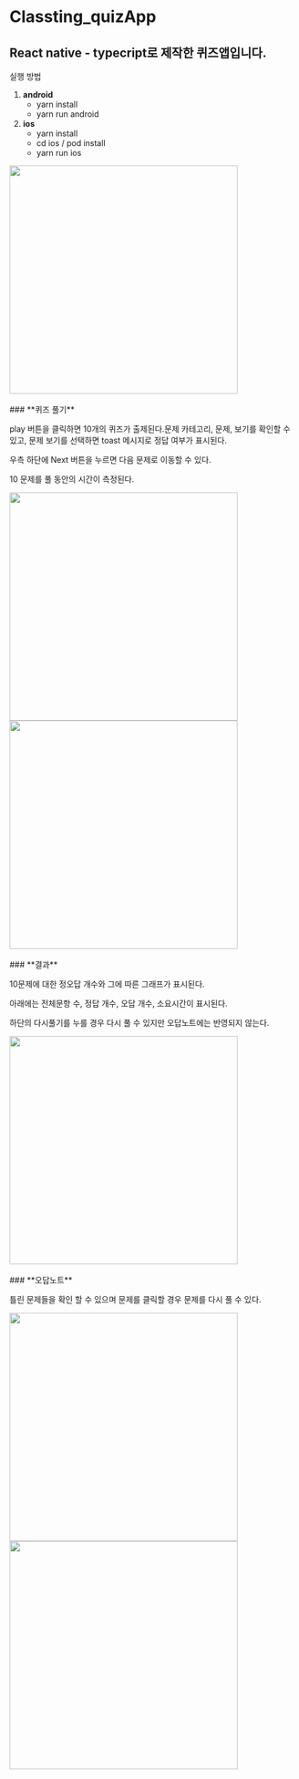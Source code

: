 # Classting_quizApp


## React native - typecript로 제작한 퀴즈앱입니다.

실행 방법

1. **android**
    - yarn install
    - yarn run android
2. **ios**
    - yarn install
    - cd ios / pod install
    - yarn run ios

<img src = "https://user-images.githubusercontent.com/51700184/136694401-8b3d361c-b10f-4cd3-a0a7-016510ab6e7a.png" width="400">

<br/>
<br/>
### **퀴즈 풀기**

play 버튼을 클릭하면 10개의 퀴즈가 출제된다.문제 카테고리, 문제, 보기를 확인할 수 있고, 문제 보기를 선택하면 toast 메시지로 정답 여부가 표시된다.

우측 하단에 Next 버튼을 누르면 다음 문제로 이동할 수 있다.

10 문제를 풀 동안의 시간이 측정된다.


<img src = "https://user-images.githubusercontent.com/51700184/136694405-d3abf543-8a32-4c1f-8e60-a6955c747c73.png" width="400">
<img src = "https://user-images.githubusercontent.com/51700184/136694406-2ae6d752-ec88-4124-b885-caf35d9e1d76.png" width="400">
<br/>
<br/>
### **결과**

10문제에 대한 정오답 개수와 그에 따른 그래프가 표시된다.

아래에는 전체문항 수, 정답 개수, 오답 개수, 소요시간이 표시된다.

하단의 다시풀기를 누를 경우 다시 풀 수 있지만 오답노트에는 반영되지 않는다.


<img src = "https://user-images.githubusercontent.com/51700184/136694407-1415f36e-1b29-41c7-812a-26e4f5c6a2e4.png" width="400">
<br/>
<br/>
### **오답노트**

틀린 문제들을 확인 할 수 있으며 문제를 클릭할 경우 문제를 다시 풀 수 있다.


<img src = "https://user-images.githubusercontent.com/51700184/136694613-cdb7bf20-5814-4a6c-ae30-8bf1c9e20678.png" width="400">
<img src = "https://user-images.githubusercontent.com/51700184/136694405-d3abf543-8a32-4c1f-8e60-a6955c747c73.png" width="400">
